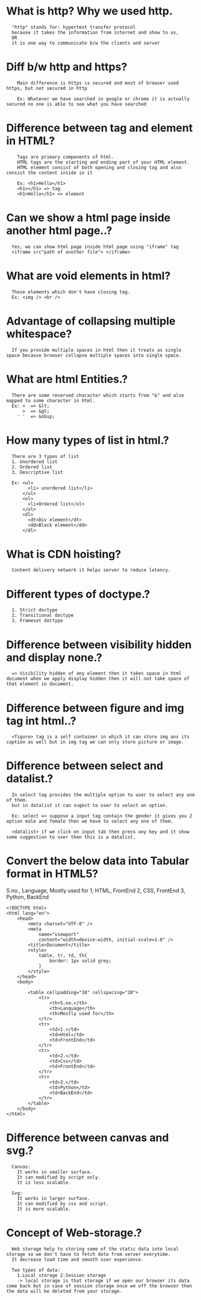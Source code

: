 <!-- @format -->

# What is http? Why we used http.

```
  "http" stands for: hypertext transfer protocol
  because it takes the information from internet and show to us,
  OR
  it is one way to communicate b/w the clients and server
```

# Diff b/w http and https?

```
    Main difference is https is secured and most of browser used https, but not secured in http

    Ex: Whatever we have searched in google or chrome it is actually secured no one is able to see what you have searched
```

# Difference between tag and element in HTML?

```
    Tags are primary components of html.
    HTML tags are the starting and ending part of your HTML element.
    HTML element consist of both opening and closing tag and also consist the content inside in it

    Ex: <h1>Hello</h1>
    <h1></h1> => tag
    <h1>Hello</h1> => element
```

# Can we show a html page inside another html page..?

```
  Yes, we can show html page inside html page using "iframe" tag
  <iframe src"path of another file"> </iframe>
```

# What are void elements in html?

```
  Those elements which don't have closing tag.
  Ex: <img /> <br />
```

# Advantage of collapsing multiple whitespace?

```
  If you provide multiple spaces in html then it treats as single space because browser collapse multiple spaces into single space.
```

# What are html Entities.?

```
  There are some reserved character which starts from "&" and also mapped to some character in html.
  Ex: <  => &lt;
      >  => &gt;
    ' '  => &nbsp;
```

# How many types of list in html.?

```
  There are 3 types of list
  1. Unordered list
  2. Ordered list
  3. Descriptive list

  Ex: <ul>
        <li> unordered list</li>
      </ul>
      <ol>
        <li>Ordered list</ol>
      </ol>
      <dl>
        <dt>Div element</dt>
        <dd>Block element</dd>
      </dl>
```

# What is CDN hoisting?

```
  Content delivery network it helps server to reduce latency.
```

# Different types of doctype.?

```
  1. Strict doctype
  2. Transitional doctype
  3. Frameset doctype
```

# Difference between visibility hidden and display none.?

```
  => Visibility hidden of any element then it takes space in html document when we apply display hidden then it will not take space of that element in document.
```

# Difference between figure and img tag int html..?

```
  <figure> tag is a self container in which it can store img ans its caption as well but in img tag we can only store picture or image.
```

# Difference between select and datalist.?

```
  In select tag provides the multiple option to user to select any one of them.
  but in datalist it can sugest to user to select an option.

  Ex: select => suppose a input tag contain the gender it gives you 2 option male and female then we have to select any one of them.

  <datalist> if we click on input tab then press any key and it show some suggestion to user then this is a datalist.
```

# Convert the below data into Tabular format in HTML5?

S.no., Language, Mostly used for
1, HTML, FrontEnd
2, CSS, FrontEnd
3, Python, BackEnd

```
<!DOCTYPE html>
<html lang="en">
	<head>
		<meta charset="UTF-8" />
		<meta
			name="viewport"
			content="width=device-width, initial-scale=1.0" />
		<title>Document</title>
        <style>
            table, tr, td, th{
                border: 1px solid grey;
            }
        </style>
	</head>
	<body>

        <table cellpadding="10" cellspacing="20">
            <tr>
                <th>S.no.</th>
                <th>Language</th>
                <th>Mostly used for</th>
            </tr>
            <tr>
                <td>1.</td>
                <td>Html</td>
                <td>FrontEnd</td>
            </tr>
            <tr>
                <td>2.</td>
                <td>Css</td>
                <td>FrontEnd</td>
            </tr>
            <tr>
                <td>3.</td>
                <td>Python</td>
                <td>BackEnd</td>
            </tr>
        </table>
	</body>
</html>
```

# Difference between canvas and svg.?
```
  Canvas:
    It works in smaller surface.
    It can modified by script only.
    It is less scalable.
  
  Svg:
    It works in larger surface.
    It can modified by css and script.
    It is more scalable.
```

# Concept of Web-storage.?
```
  Web storage help to storing some of the static data into local storage so we don't have to fetch data from server everytime.
  It decrease load time and smooth user experience.
  
  Two types of data:
    1.Local storage 2.Session storage
    -> local storage is that storage if we open our browser its data come back but in case of session storage once we off the browser then the data will be deleted from your storage.
```